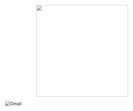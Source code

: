 <div id="header" align="center">
  <img src="https://media.tenor.com/cX92mi1p-NYAAAAM/coding-anime.gif" width="300"/>
</div>

![Gmail](https://img.shields.io/badge/Gmail-D14836?style=for-the-badge&logo=gmail&logoColor=white)
